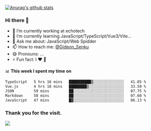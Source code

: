 [![Anurag's github stats](https://github-readme-stats.vercel.app/api?username=gideonsenku)](https://github.com/anuraghazra/github-readme-stats)
### Hi there 👋
- 🔭 I’m currently working at echotech
- 🌱 I’m currently learning JavaScript/TypeScript/Vue3/Vite...
- 💬 Ask me about: JavaScript/Web Spidder 
- 📫 How to reach me: [@Gideon_Senku](https://t.me/Gideon_Senku)
- 😄 Pronouns: ...
- ⚡ Fun fact: I ❤️ 🎵

📊 **This week I spent my time on**
<!--START_SECTION:waka-->

```txt
TypeScript   5 hrs 16 mins   ██████████▒░░░░░░░░░░░░░░   41.05 %
Vue.js       4 hrs 18 mins   ████████▒░░░░░░░░░░░░░░░░   33.50 %
JSON         59 mins         ██░░░░░░░░░░░░░░░░░░░░░░░   07.75 %
Markdown     58 mins         ██░░░░░░░░░░░░░░░░░░░░░░░   07.60 %
JavaScript   47 mins         █▓░░░░░░░░░░░░░░░░░░░░░░░   06.13 %
```

<!--END_SECTION:waka-->


### Thank you for the visit.
![](http://profile-counter.glitch.me/gideonsenku/count.svg)
<!--
**GideonSenku/GideonSenku** is a ✨ _special_ ✨ repository because its `README.md` (this file) appears on your GitHub profile.

Here are some ideas to get you started:

- 🔭 I’m currently working on ...
- 🌱 I’m currently learning ...
- 👯 I’m looking to collaborate on ...
- 🤔 I’m looking for help with ...
- 💬 Ask me about ...
- 📫 How to reach me: ...
- 😄 Pronouns: ...
- ⚡ Fun fact: ...
-->
